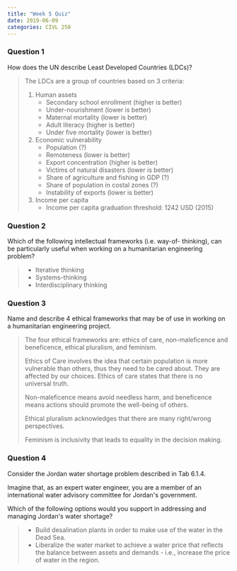 ```yaml
---
title: "Week 5 Quiz"
date: 2019-06-09
categories: CIVL 250
---
```


### Question 1

How does the UN describe Least Developed Countries (LDCs)?

> The LDCs are a group of countries based on 3 criteria:
>
> 1. Human assets 
>    - Secondary school enrollment (higher is better)
>    - Under-nourishment (lower is better)
>    - Maternal mortality (lower is better)
>    - Adult literacy (higher is better)
>    - Under five mortality (lower is better)
> 2. Economic vulnerability 
>    - Population (?)
>    - Remoteness (lower is better)
>    - Export concentration (higher is better)
>    - Victims of natural disasters (lower is better)
>    - Share of agriculture and fishing in GDP (?)
>    - Share of population in costal zones (?)
>    - Instability of exports (lower is better)
> 3. Income per capita 
>    - Income per capita graduation threshold: 1242 USD (2015)

### Question 2

Which of the following intellectual frameworks (i.e. way-of- thinking), can be particularly useful when working on a humanitarian engineering problem?

> - Iterative thinking
> - Systems-thinking
> - Interdisciplinary thinking

### Question 3

Name and describe 4 ethical frameworks that may be of use in working on a humanitarian engineering project.

> The four ethical frameworks are: ethics of care, non-maleficence and beneficence, ethical pluralism, and feminism.
>
> Ethics of Care involves the idea that certain population is more vulnerable than others, thus they need to be cared about. They are affected by our choices. Ethics of care states that there is no universal truth.
>
> Non-maleficence means avoid needless harm, and beneficence means actions should promote the well-being of others.
>
> Ethical pluralism acknowledges that there are many right/wrong perspectives.
>
> Feminism is inclusivity that leads to equality in the decision making.

### Question 4

Consider the Jordan water shortage problem described in Tab 6.1.4. 

Imagine that, as an expert water engineer, you are a member of an international water advisory committee for Jordan's government.

Which of the following options would you support in addressing and managing Jordan's water shortage?

> - Build desalination plants in order to make use of the water in the Dead Sea. 
> - Liberalize the water market to achieve a water price that reflects the balance between assets and demands - i.e., increase the price of water in the region. 